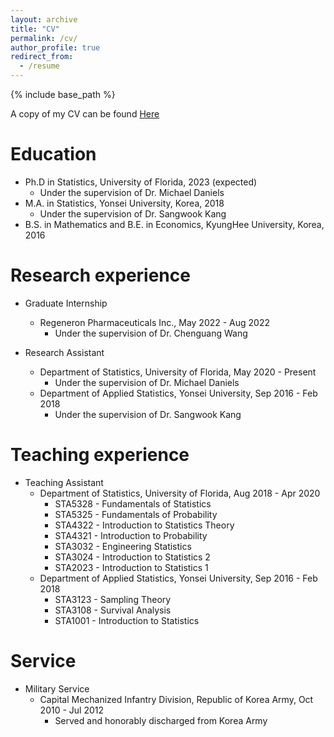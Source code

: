 ```yaml
---
layout: archive
title: "CV"
permalink: /cv/
author_profile: true
redirect_from:
  - /resume
---
```


{% include base_path %}

A copy of my CV can be found [Here](http://woojungbae.github.io/files/CV.pdf)

Education
======
* Ph.D in Statistics, University of Florida, 2023 (expected)
  - Under the supervision of Dr. Michael Daniels
* M.A. in Statistics, Yonsei University, Korea, 2018
  - Under the supervision of Dr. Sangwook Kang
* B.S. in Mathematics and B.E. in Economics, KyungHee University, Korea, 2016

Research experience
======
* Graduate Internship
  - Regeneron Pharmaceuticals Inc., May 2022 - Aug 2022
    + Under the supervision of Dr. Chenguang Wang

* Research Assistant
  - Department of Statistics, University of Florida, May 2020 - Present
    + Under the supervision of Dr. Michael Daniels
  - Department of Applied Statistics, Yonsei University, Sep 2016 - Feb 2018 
    + Under the supervision of Dr. Sangwook Kang

Teaching experience
======
* Teaching Assistant
  - Department of Statistics, University of Florida, Aug 2018 - Apr 2020
    + STA5328 - Fundamentals of Statistics
    + STA5325 - Fundamentals of Probability
    + STA4322 - Introduction to Statistics Theory
    + STA4321 - Introduction to Probability
    + STA3032 - Engineering Statistics
    + STA3024 - Introduction to Statistics 2
    + STA2023 - Introduction to Statistics 1
  - Department of Applied Statistics, Yonsei University, Sep 2016 - Feb 2018 
    + STA3123 - Sampling Theory
    + STA3108 - Survival Analysis
    + STA1001 - Introduction to Statistics

Service
======
* Military Service
  - Capital Mechanized Infantry Division, Republic of Korea Army, Oct 2010 - Jul 2012
    + Served and honorably discharged from Korea Army

<!--
Work experience
======
* Research Assistant
  - Sep 2016 - Feb 2018
    + Department of Applied Statistics, Yonsei University
    + Statistical inference and application of semiparametric quantile residual life models, National Research Foundation of Korea
    + Supervisor: Dr. Sangwook Kang
  - Sep2016 - Apr2017
    + Department of Applied Statistics, Yonsei University
    + Efficient statistical inferences, computing and application of semiparametric accelerated failure time models with induced smoothing, National Research Foundation of Korea
    + Supervisor: Dr. Sangwook Kang
-->
<!--
* Military Service
  - Oct2010 - Jul2012
    + Capital Mechanized Infantry Division, Republic of Korea Army
-->
<!--
Teaching experience
======
* Teaching Assistant
  - University of Florida, Department of Statistics
    + STA4322/STA5328 - Introduction to Statistics Theory
    + STA4321/STA5325 - Introduction to Probability
    + STA 3032 - Engineering Statistics
    + STA 2023 - Introduction to Statistics 1
  - Yonsei University, Department of Applied Statistics
    + STA3123 - Sampling Theory
    + STA3108 - Survival Analysis
    + STA1001 - Introduction to Statistics
-->
